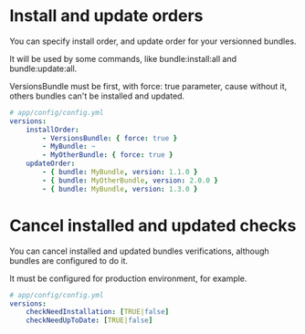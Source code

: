 Install and update orders
=========================

You can specify install order, and update order for your versionned bundles.

It will be used by some commands, like bundle:install:all and bundle:update:all.

VersionsBundle must be first, with force: true parameter, cause without it, others bundles can't be installed and updated.
```yml
# app/config/config.yml
versions:
    installOrder:
        - VersionsBundle: { force: true }
        - MyBundle: ~
        - MyOtherBundle: { force: true }
    updateOrder:
        - { bundle: MyBundle, version: 1.1.0 }
        - { bundle: MyOtherBundle, version: 2.0.0 }
        - { bundle: MyBundle, version: 1.3.0 }
```

Cancel installed and updated checks
===================================

You can cancel installed and updated bundles verifications, although bundles are configured to do it.

It must be configured for production environment, for example.
```yml
# app/config/config.yml
versions:
    checkNeedInstallation: [TRUE|false]
    checkNeedUpToDate: [TRUE|false]
```
